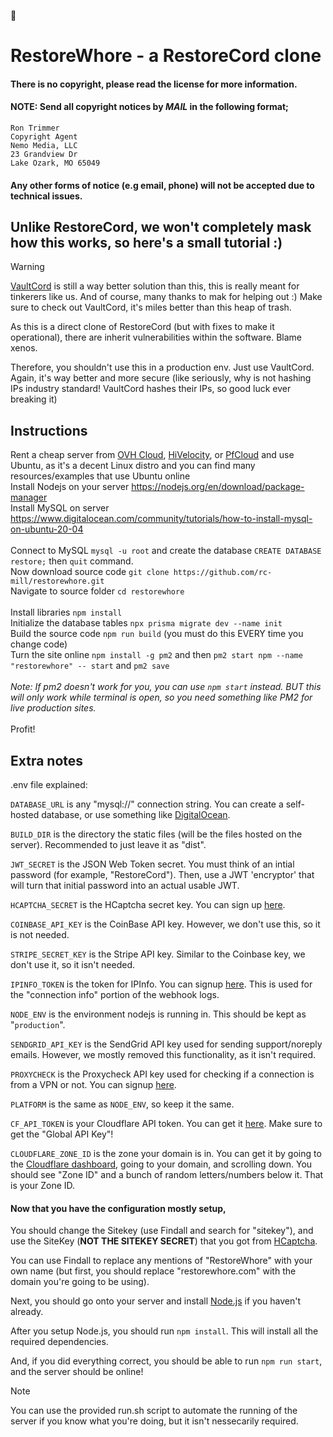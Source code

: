 👋
# RestoreWhore - a RestoreCord clone
#### There is no copyright, please read the license for more information.
#### NOTE: Send all copyright notices by *MAIL* in the following format;
```
Ron Trimmer
Copyright Agent
Nemo Media, LLC
23 Grandview Dr
Lake Ozark, MO 65049
```
#### Any other forms of notice (e.g email, phone) will not be accepted due to technical issues.

## Unlike RestoreCord, we won't completely mask how this works, so here's a small tutorial :)
> [!WARNING]
> [VaultCord](https://vaultcord.com) is still a way better solution than this, this is really meant for tinkerers like us. And of course, many thanks to mak for helping out :) Make sure to check out VaultCord, it's miles better than this heap of trash.
> 
> As this is a direct clone of RestoreCord (but with fixes to make it operational), there are inherit vulnerabilities within the software. Blame xenos.
> 
> Therefore, you shouldn't use this in a production env. Just use VaultCord. Again, it's way better and more secure (like seriously, why is not hashing IPs industry standard! VaultCord hashes their IPs, so good luck ever breaking it)

## Instructions

Rent a cheap server from [OVH Cloud](https://ovhcloud.com), [HiVelocity](https://hivelocity.net), or [PfCloud](https://pfcloud.io/) and use Ubuntu, as it's a decent Linux distro and you can find many resources/examples that use Ubuntu online
<br>
Install Nodejs on your server https://nodejs.org/en/download/package-manager
<br>
Install MySQL on server https://www.digitalocean.com/community/tutorials/how-to-install-mysql-on-ubuntu-20-04
<br><br>
Connect to MySQL `mysql -u root` and create the database `CREATE DATABASE restore;` then `quit` command.
<br>
Now download source code `git clone https://github.com/rc-mill/restorewhore.git`
<br>
Navigate to source folder `cd restorewhore`
<br><br>
Install libraries `npm install`
<br>
Initialize the database tables `npx prisma migrate dev --name init`
<br>
Build the source code `npm run build` (you must do this EVERY time you change code)
<br>
Turn the site online `npm install -g pm2` and then `pm2 start npm --name "restorewhore" -- start` and `pm2 save`
<br><br>
*Note: If pm2 doesn't work for you, you can use `npm start` instead. BUT this will only work while terminal is open, so you need something like PM2 for live production sites.*
<br><br>
Profit!

## Extra notes

.env file explained:

`DATABASE_URL` is any "mysql://" connection string. You can create a self-hosted database, or use something like [DigitalOcean](https://digitalocean.com).

`BUILD_DIR` is the directory the static files (will be the files hosted on the server). Recommended to just leave it as "dist".

`JWT_SECRET` is the JSON Web Token secret. You must think of an intial password (for example, "RestoreCord"). Then, use a JWT 'encryptor' that will turn that initial password into an actual usable JWT.

`HCAPTCHA_SECRET` is the HCaptcha secret key. You can sign up [here](https://hcaptcha.com). 

`COINBASE_API_KEY` is the CoinBase API key. However, we don't use this, so it is not needed.

`STRIPE_SECRET_KEY` is the Stripe API key. Similar to the Coinbase key, we don't use it, so it isn't needed.

`IPINFO_TOKEN` is the token for IPInfo. You can signup [here](https://ipinfo.io). This is used for the "connection info" portion of the webhook logs.

`NODE_ENV` is the environment nodejs is running in. This should be kept as "`production`".

`SENDGRID_API_KEY` is the SendGrid API key used for sending support/noreply emails. However, we mostly removed this functionality, as it isn't required.

`PROXYCHECK` is the Proxycheck API key used for checking if a connection is from a VPN or not. You can signup [here](https://proxycheck.io).

`PLATFORM` is the same as `NODE_ENV`, so keep it the same.

`CF_API_TOKEN` is your Cloudflare API token. You can get it [here](https://dash.cloudflare.com/profile/api-tokens). Make sure to get the "Global API Key"!

`CLOUDFLARE_ZONE_ID` is the zone your domain is in. You can get it by going to the [Cloudflare dashboard](https://dash.cloudflare.com), going to your domain, and scrolling down. You should see "Zone ID" and a bunch of random letters/numbers below it. That is your Zone ID.

#### Now that you have the configuration mostly setup,
You should change the Sitekey (use Findall and search for "sitekey"), and use the SiteKey (**NOT THE SITEKEY SECRET**) that you got from [HCaptcha](https://hcaptcha.com).

You can use Findall to replace any mentions of "RestoreWhore" with your own name (but first, you should replace "restorewhore.com" with the domain you're going to be using).

Next, you should go onto your server and install [Node.js](https://nodejs.org) if you haven't already.

After you setup Node.js, you should run `npm install`. This will install all the required dependencies.

And, if you did everything correct, you should be able to run `npm run start`, and the server should be online!

> [!NOTE]
> You can use the provided run.sh script to automate the running of the server if you know what you're doing, but it isn't nessecarily required.
